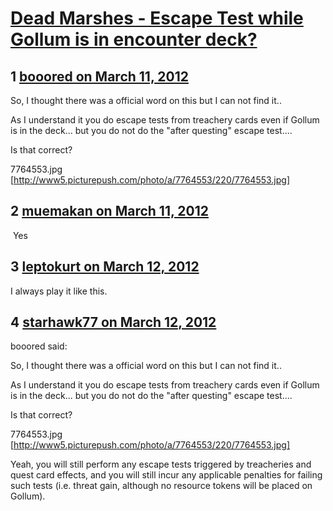 # [Dead Marshes - Escape Test while Gollum is in encounter deck?](https://community.fantasyflightgames.com/topic/61674-dead-marshes-escape-test-while-gollum-is-in-encounter-deck/)

## 1 [booored on March 11, 2012](https://community.fantasyflightgames.com/topic/61674-dead-marshes-escape-test-while-gollum-is-in-encounter-deck/?do=findComment&comment=604437)

So, I thought there was a official word on this but I can not find it..

As I understand it you do escape tests from treachery cards even if Gollum is in the deck... but you do not do the "after questing" escape test....

Is that correct?

7764553.jpg [http://www5.picturepush.com/photo/a/7764553/220/7764553.jpg]

## 2 [muemakan on March 11, 2012](https://community.fantasyflightgames.com/topic/61674-dead-marshes-escape-test-while-gollum-is-in-encounter-deck/?do=findComment&comment=604440)

 Yes                

## 3 [leptokurt on March 12, 2012](https://community.fantasyflightgames.com/topic/61674-dead-marshes-escape-test-while-gollum-is-in-encounter-deck/?do=findComment&comment=604888)

I always play it like this.

## 4 [starhawk77 on March 12, 2012](https://community.fantasyflightgames.com/topic/61674-dead-marshes-escape-test-while-gollum-is-in-encounter-deck/?do=findComment&comment=604932)

booored said:

So, I thought there was a official word on this but I can not find it..

As I understand it you do escape tests from treachery cards even if Gollum is in the deck... but you do not do the "after questing" escape test....

Is that correct?

7764553.jpg [http://www5.picturepush.com/photo/a/7764553/220/7764553.jpg]



Yeah, you will still perform any escape tests triggered by treacheries and quest card effects, and you will still incur any applicable penalties for failing such tests (i.e. threat gain, although no resource tokens will be placed on Gollum). 

